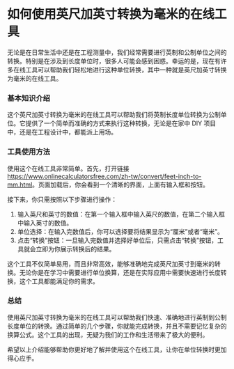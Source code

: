 如何使用英尺加英寸转换为毫米的在线工具
===================

无论是在日常生活中还是在工程测量中，我们经常需要进行英制和公制单位之间的转换。特别是在涉及到长度单位时，很多人可能会感到困惑。幸运的是，现在有许多在线工具可以帮助我们轻松地进行这种单位转换，其中一种就是英尺加英寸转换为毫米的在线工具。

### 基本知识介绍

这个英尺加英寸转换为毫米的在线工具可以帮助我们将英制长度单位转换为公制单位。它提供了一个简单而准确的方式来执行这种转换，无论是在家中 DIY 项目中，还是在工程设计中，都能派上用场。

### 工具使用方法

使用这个在线工具非常简单。首先，打开链接 <https://www.onlinecalculatorsfree.com/zh-tw/convert/feet-inch-to-mm.html>。页面加载后，你会看到一个清晰的界面，上面有输入框和按钮。

接下来，你只需按照以下步骤进行操作：

1. 输入英尺和英寸的数值：在第一个输入框中输入英尺的数值，在第二个输入框中输入英寸的数值。
2. 单位选择：在输入完数值后，你可以选择要将结果显示为“厘米”或者“毫米”。
3. 点击“转换”按钮：一旦输入完数值并选择好单位后，只需点击“转换”按钮，工具就会立即为你展示转换后的结果。

这个工具不仅简单易用，而且非常高效，能够准确地完成英尺加英寸到毫米的转换。无论你是在学习中需要进行单位换算，还是在实际应用中需要快速进行长度转换，这个工具都能满足你的需求。

### 总结

使用英尺加英寸转换为毫米的在线工具可以帮助我们快速、准确地进行英制到公制长度单位的转换。通过简单的几个步骤，你就能完成转换，并且不需要记忆复杂的换算公式。这个工具的出现，无疑为我们的工作和生活带来了极大的便利。

希望以上介绍能够帮助你更好地了解并使用这个在线工具，让你在单位转换时更加得心应手。